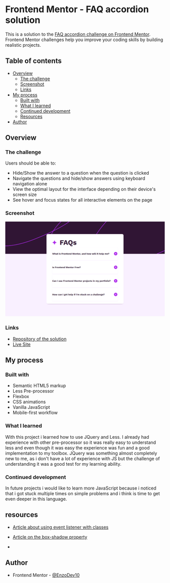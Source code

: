 # Frontend Mentor - FAQ accordion solution

This is a solution to the [FAQ accordion challenge on Frontend Mentor](https://www.frontendmentor.io/challenges/faq-accordion-wyfFdeBwBz). Frontend Mentor challenges help you improve your coding skills by building realistic projects. 

## Table of contents

- [Overview](#overview)
  - [The challenge](#the-challenge)
  - [Screenshot](#screenshot)
  - [Links](#links)
- [My process](#my-process)
  - [Built with](#built-with)
  - [What I learned](#what-i-learned)
  - [Continued development](#continued-development)
  - [Resources](#resources)
- [Author](#author)


## Overview

### The challenge

Users should be able to:

- Hide/Show the answer to a question when the question is clicked
- Navigate the questions and hide/show answers using keyboard navigation alone
- View the optimal layout for the interface depending on their device's screen size
- See hover and focus states for all interactive elements on the page

### Screenshot

![Screenshot of the site](./assets/images/screenshot.png)

### Links

- [Repository of the solution](https://github.com/EnzoDev10/FAQ-accordion)
- [Live Site](https://enzodev10.github.io/FAQ-accordion/)

## My process

### Built with

- Semantic HTML5 markup
- Less Pre-processor
- Flexbox
- CSS animations
- Vanilla JavaScript
- Mobile-first workflow


### What I learned

With this project i learned how to use JQuery and Less. I already had experience with other pre-processor so it was really easy to understand less and even though it was easy the experience was fun and a good implementation to my toolbox. JQuery was something almost completely new to me, as i don't have a lot of experience with JS but the challenge of understanding it was a good test for my learning ability.

### Continued development

In future projects i would like to learn more JavaScript because i noticed that i got stuck multiple times on simple problems and i think is time to get even deeper in this language.

## resources
- [Article about using event listener with classes](https://bobbyhadz.com/blog/javascript-add-event-listener-to-all-elements-with-class)

- [Article on the box-shadow property](https://developer.mozilla.org/en-US/docs/Web/CSS/box-shadow)

- []()

## Author

- Frontend Mentor - [@EnzoDev10](https://www.frontendmentor.io/profile/EnzoDev10)

